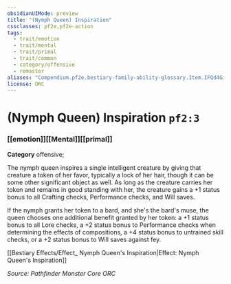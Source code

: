 ```yaml
---
obsidianUIMode: preview
title: "(Nymph Queen) Inspiration"
cssclasses: pf2e,pf2e-action
tags:
  - trait/emotion
  - trait/mental
  - trait/primal
  - trait/common
  - category/offensive
  - remaster
aliases: "Compendium.pf2e.bestiary-family-ability-glossary.Item.IFQd4GiHlV33p7oK"
license: ORC
---
```

# (Nymph Queen) Inspiration `pf2:3`

### [[emotion]][[Mental]][[primal]]

**Category** offensive; 




The nymph queen inspires a single intelligent creature by giving that creature a token of her favor, typically a lock of her hair, though it can be some other significant object as well. As long as the creature carries her token and remains in good standing with her, the creature gains a +1 status bonus to all Crafting checks, Performance checks, and Will saves.

If the nymph grants her token to a bard, and she's the bard's muse, the queen chooses one additional benefit granted by her token: a +1 status bonus to all Lore checks, a +2 status bonus to Performance checks when determining the effects of compositions, a +4 status bonus to untrained skill checks, or a +2 status bonus to Will saves against fey.

[[Bestiary Effects/Effect_ Nymph Queen's Inspiration|Effect: Nymph Queen's Inspiration]]

*Source: Pathfinder Monster Core*
*ORC*